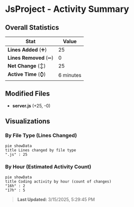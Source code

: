 # JsProject - Activity Summary 

## Overall Statistics

| Stat                   | Value                                                             |
| ---------------------- | ----------------------------------------------------------------- |
| **Lines Added** (➕)   | 25                                          |
| **Lines Removed** (➖) | 0                                        |
| **Net Change** (↕)    | 25                |
| **Active Time** (⌚)   | 6 minutes |


## Modified Files
- **server.js** (+25, -0)

## Visualizations

### By File Type (Lines Changed)

```mermaid
pie showData
title Lines changed by file type
".js" : 25
```

### By Hour (Estimated Activity Count)

```mermaid
pie showData
title Coding activity by hour (count of changes)
"16h" : 2
"17h" : 5
```


> **Last Updated:** 3/15/2025, 5:29:45 PM